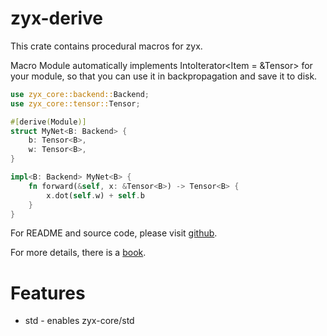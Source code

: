 # zyx-derive

This crate contains procedural macros for zyx.

Macro Module automatically implements IntoIterator<Item = &Tensor>
for your module, so that you can use it in backpropagation and save it to disk.
```rust
use zyx_core::backend::Backend;
use zyx_core::tensor::Tensor;

#[derive(Module)]
struct MyNet<B: Backend> {
    b: Tensor<B>,
    w: Tensor<B>,
}

impl<B: Backend> MyNet<B> {
    fn forward(&self, x: &Tensor<B>) -> Tensor<B> {
        x.dot(self.w) + self.b
    }
}
```

For README and source code, please visit [github](https://www.github.com/zk4x/zyx).

For more details, there is a [book](https://www.github.com/zk4x/zyx/tree/main/zyx-book).

# Features

- std - enables zyx-core/std
